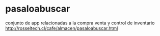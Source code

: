 # pasaloabuscar
conjunto de app relacionadas a la compra venta y control de inventario
http://rosseltech.cl/cafe/almacen/pasaloabuscar.html
